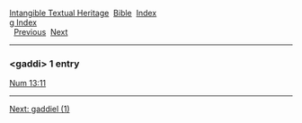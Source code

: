 [Intangible Textual Heritage](../../index)  [Bible](../index) 
[Index](index)   
[g Index](_g_)  
  [Previous](c04591)  [Next](c04593) 

------------------------------------------------------------------------

### &lt;gaddi&gt; 1 entry

[Num 13:11](../kjv/num013.htm#011)  

------------------------------------------------------------------------

[Next: gaddiel (1)](c04593)
